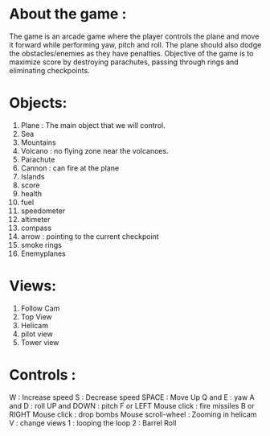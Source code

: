# About the game :
The game is an arcade game where the player controls the plane and move it forward while performing yaw, pitch and roll. The plane should also dodge the obstacles/enemies as they have penalties.
Objective of the game is to maximize score by destroying parachutes, passing through rings and eliminating checkpoints.

# Objects:
1. Plane : The main object that we will control.
2. Sea
3. Mountains
4. Volcano : no flying zone near the volcanoes.
5. Parachute
6. Cannon : can fire at the plane
7. Islands
8. score
9. health
10. fuel
11. speedometer
12. altimeter
13. compass
14. arrow : pointing to the current checkpoint
15. smoke rings
16. Enemyplanes

# Views:
1. Follow Cam
2. Top View
3. Helicam
4. pilot view
5. Tower view

# Controls :
W : Increase speed
S : Decrease speed
SPACE : Move Up
Q and E : yaw
A and D : roll
UP and DOWN : pitch
F or LEFT Mouse click : fire missiles
B or RIGHT Mouse click : drop bombs 
Mouse scroll-wheel : Zooming in helicam
V : change views
1 : looping the loop
2 : Barrel Roll